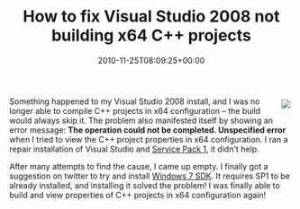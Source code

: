 ﻿---
title: How to fix Visual Studio 2008 not building x64 C++ projects
date: 2010-11-25T08:09:25+00:00
---
<img style="float: right; padding: 5px;" src="{% asset_path image1.png %}" />Something happened to my Visual Studio 2008 install, and I was no longer able to compile C++ projects in x64 configuration &ndash; the build would always skip it. The problem also manifested itself by showing an error message: **The operation could not be completed. Unspecified error** when I tried to view the C++ project properties in x64 configuration. I ran a repair installation of Visual Studio and [Service Pack 1](http://www.microsoft.com/downloads/en/details.aspx?FamilyId=FBEE1648-7106-44A7-9649-6D9F6D58056E&displaylang=en), it didn't help.

<!-- more -->

After many attempts to find the cause, I came up empty. I finally got a suggestion on twitter to try and install [Windows 7 SDK](http://www.microsoft.com/downloads/en/details.aspx?FamilyID=c17ba869-9671-4330-a63e-1fd44e0e2505&displaylang=en). It requires SP1 to be already installed, and installing it solved the problem! I was finally able to build and view properties of C++ projects in x64 configuration again!
